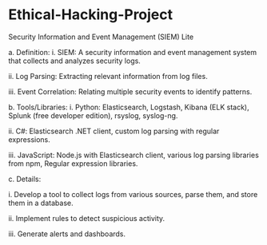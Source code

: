 # Ethical-Hacking-Project
Security Information and Event Management (SIEM) Lite

a. Definition:
i. SIEM: A security information and event management system that
collects and analyzes security logs.

ii. Log Parsing: Extracting relevant information from log files.

iii. Event Correlation: Relating multiple security events to identify patterns.

b. Tools/Libraries:
i. Python: Elasticsearch, Logstash, Kibana (ELK stack), Splunk (free developer edition), rsyslog, syslog-ng.

ii. C#: Elasticsearch .NET client, custom log parsing with regular expressions.

iii. JavaScript: Node.js with Elasticsearch client, various log parsing libraries from npm, Regular expression libraries.

c. Details:

i. Develop a tool to collect logs from various sources, parse them, and store them in a database.

ii. Implement rules to detect suspicious activity.

iii. Generate alerts and dashboards.
